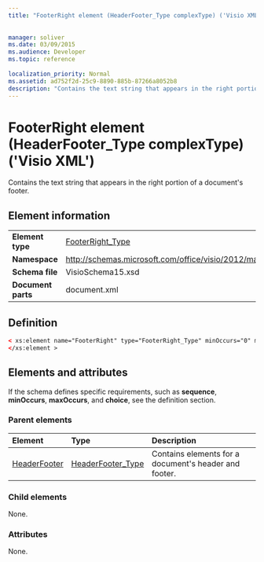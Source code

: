 ```yaml
---
title: "FooterRight element (HeaderFooter_Type complexType) ('Visio XML')"
 
 
manager: soliver
ms.date: 03/09/2015
ms.audience: Developer
ms.topic: reference
 
localization_priority: Normal
ms.assetid: ad752f2d-25c9-8890-885b-87266a8052b8
description: "Contains the text string that appears in the right portion of a document's footer."
---
```


# FooterRight element (HeaderFooter_Type complexType) ('Visio XML')

Contains the text string that appears in the right portion of a document's footer.
  
## Element information

|||
|:-----|:-----|
|**Element type** <br/> |[FooterRight_Type](footerright_type-complextypevisio-xml.md) <br/> |
|**Namespace** <br/> |http://schemas.microsoft.com/office/visio/2012/main  <br/> |
|**Schema file** <br/> |VisioSchema15.xsd  <br/> |
|**Document parts** <br/> |document.xml  <br/> |
   
## Definition

```XML
< xs:element name="FooterRight" type="FooterRight_Type" minOccurs="0" maxOccurs="1" >
</xs:element >
```

## Elements and attributes

If the schema defines specific requirements, such as **sequence**, **minOccurs**, **maxOccurs**, and **choice**, see the definition section. 
  
### Parent elements

|**Element**|**Type**|**Description**|
|:-----|:-----|:-----|
|[HeaderFooter](headerfooter-element-visiodocument_type-complextypevisio-xml.md) <br/> |[HeaderFooter_Type](headerfooter_type-complextypevisio-xml.md) <br/> |Contains elements for a document's header and footer.  <br/> |
   
### Child elements

None.
  
### Attributes

None.
  

